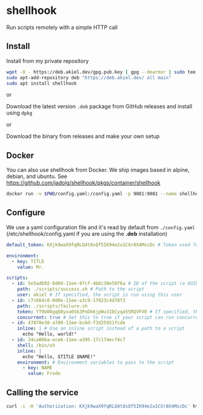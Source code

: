 # shellhook

Run scripts remotely with a simple HTTP call

## Install

Install from my private repository

```bash
wget -O - https://deb.akiel.dev/gpg.pub.key | gpg --dearmor | sudo tee /etc/apt/trusted.gpg.d/akiel.gpg
sudo apt-add-repository deb "https://deb.akiel.dev/ all main"
sudo apt install shellhook
```

or

Download the latest version `.deb` package from GitHub releases and install using `dpkg`

or

Download the binary from releases and make your own setup

## Docker

You can also use shellhook from Docker. We ship images based in alpine, debian, and ubuntu.
See https://github.com/jadolg/shellhook/pkgs/container/shellhook

```bash
docker run -v $PWD/config.yaml:/config.yaml -p 9081:9081 --name shellhook -d ghcr.io/jadolg/shellhook:alpine-0.10.3
```


## Configure
We use a yaml configuration file and it's read by default from `./config.yaml` (/etc/shellhook/config.yaml if you are using the **.deb** installation)

```yaml
default_token: KXjk9waX9fqRLQ4t8sQf5IK94e2u1CXr8X4MscDc # Token used for all scripts that don't specify one

environment:
  - key: TITLE
    value: Mr.

scripts:
  - id: 5e5adb92-0d04-11ee-97cf-4b6c30e50f6a # ID of the script (a UUID)
    path: ./scripts/success.sh # Path to the script
    user: akiel # If specified, the script is run using this user
  - id: c7c664c0-0d0e-11ee-a3c9-17023c4d78f3
    path: ./scripts/failure.sh
    token: YT9U08gqQ8yxa0Sk3PnDk6jpWu31bCyqa5SRQVFV8 # If specified, this token is used for authorization instead of the default one
    concurrent: true # Set this to true if your script can run concurrently (default: false)
  - id: 47878e38-a700-11ee-bc6d-f3d25921fcde
    inline: | # Use an inline script instead of a path to a script
      echo "Hello, world!"
  - id: 34ca006a-ece6-11ee-a395-17c174ecf4c7
    shell: /bin/sh
    inline: |
      echo "Hello, $TITLE $NAME!"
    environment: # Environment variables to pass to the script
      - key: NAME
        value: Frodo
```

## Calling the service

```bash
curl -i -H 'Authorization: KXjk9waX9fqRLQ4t8sQf5IK94e2u1CXr8X4MscDc' https://myserver.example.com/hook?script=5e5adb92-0d04-11ee-97cf-4b6c30e50f6a
```

